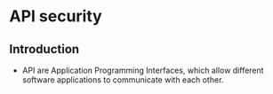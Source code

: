 # API security

## Introduction

- API are Application Programming Interfaces, which allow different software applications to communicate with each other.

